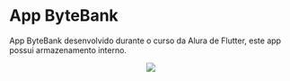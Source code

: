 # App ByteBank

 App ByteBank desenvolvido durante o curso da Alura de Flutter, este app possui armazenamento interno.

<p align ="center">
<img src="/images/tela.gif">
</p>

